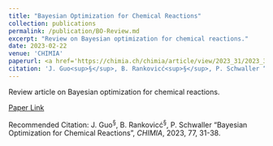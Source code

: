 ```yaml
---
title: "Bayesian Optimization for Chemical Reactions"
collection: publications
permalink: /publication/BO-Review.md
excerpt: "Review on Bayesian optimization for chemical reactions."
date: 2023-02-22
venue: 'CHIMIA'
paperurl: <a href='https://chimia.ch/chimia/article/view/2023_31/2023_31'>Paper Link</a>
citation: 'J. Guo<sup>§</sup>, B. Rankovicć<sup>§</sup>, P. Schwaller “Bayesian Optimization for Chemical Reactions”, <i>CHIMIA</i>, 2023, 77, 31-38.'
---
```

Review article on Bayesian optimization for chemical reactions.

[Paper Link](https://chimia.ch/chimia/article/view/2023_31/2023_31)

Recommended Citation: J. Guo<sup>§</sup>, B. Rankovicć<sup>§</sup>, P. Schwaller “Bayesian Optimization for Chemical Reactions”, <i>CHIMIA</i>, 2023, 77, 31-38.
